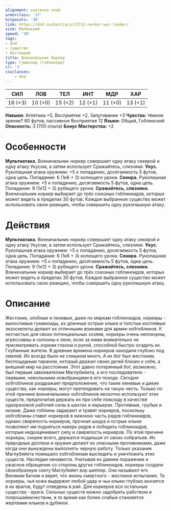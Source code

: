 ```yaml
---
alignment: хаотично-злой
armorclass: '17'
hitpoints: '39'
link: https://dnd.su/bestiary/13712-norker-war-leader/
size: Маленький
speed: '30'
tags:
- dnd
- существо
- бестиарий
title: Военачальник Норкер
type: Гуманоид (Гоблиноид)
cr: '3'
cssclasses:
    - dnd
---
```



| СИЛ | ЛОВ | ТЕЛ | ИНТ | МДР | ХАР |
|---|---|---|---|---|---|
| 16 (+3) | 10 (+0) | 15 (+2) | 12 (+1) | 11 (+0) | 13 (+1) |
**Навыки:** Атлетика +5, Восприятие +2, Запугивание +3
**Чувства:** тёмное зрение? 60 футов, пассивное Восприятие 12
**Языки:** Общий, Гоблинский
**Опасность:** 3 (700 опыта)
**Бонус Мастерства:** +2


# Особенности
**Мультиатака.** Военачальник норкер совершает одну атаку секирой и одну атаку Укусом, а затем использует Сражайтесь, слизняки.
**Укус.** Рукопашная атака оружием: +5 к попаданию, досягаемость 5 футов, одна цель. Попадание: 6 (1к6 + 3) колющего урона.
**Секира.** Рукопашная атака оружием: +5 к попаданию, досягаемость 5 футов, одна цель. Попадание: 9 (1к12 + 3) рубящего урона.
**Сражайтесь, слизняки.** Военачальник норкер выбирает до трёх союзных гоблиноидов, которых может видеть в пределах 30 футов. Каждое выбранное существо может использовать свою реакцию, чтобы совершить одну рукопашную атаку.


# Действия
**Мультиатака.** Военачальник норкер совершает одну атаку секирой и одну атаку Укусом, а затем использует Сражайтесь, слизняки.
**Укус.** Рукопашная атака оружием: +5 к попаданию, досягаемость 5 футов, одна цель. Попадание: 6 (1к6 + 3) колющего урона.
**Секира.** Рукопашная атака оружием: +5 к попаданию, досягаемость 5 футов, одна цель. Попадание: 9 (1к12 + 3) рубящего урона.
**Сражайтесь, слизняки.** Военачальник норкер выбирает до трёх союзных гоблиноидов, которых может видеть в пределах 30 футов. Каждое выбранное существо может использовать свою реакцию, чтобы совершить одну рукопашную атаку.


# Описание
Жестокие, злобные и ленивые, даже по меркам гоблиноидов, норкеры - выносливые гуманоиды, их длинные острые клыки и толстые костлявые экзоскелеты делают их отличными воинами для армии хобгоблинов. К несчастью для своих потенциальных хозяев, норкеры очень непокорны, агрессивны и склонны к лени, если за ними внимательно не присматривать зорким глазом и рукой, способной быстро осадить их. Глубинные жители. В древние времена норкеров находили глубоко под землей. Их всегда было не слишком много, А их бог был жестоким, беспощадным тираном, который держал своих детей близко к себе, а внешний мир на расстоянии. Этот давно потерянный бог, возможно, был первым завоевателем Маглубийета, а его последователи - первыми, невольными новобранцами в его походе. Сегодня хобгоблинов раздражает предположение, что такие ленивые и дикие существа, как норкеры, могут претендовать на такую честь. Только по этой причине военачальники хобгоблинов неохотно используют этих существ, предпочитая держать их при себе повсюду в качестве одноразовой рабочей силы в шахтах и карьерах. Противные, грубые и низкие. Даже гоблины задирают и травят норкеров, поскольку хобгоблины ставят норкеров в нижнюю часть рядов гоблиноидов, однако свирепость норкеров, прочная шкура и острые клыки позволяют им подняться наверх рядов и победить гоблиноидов, которые недооценивают силу и свирепость норкеров. По этой причине норкеры, скорее всего, держатся подальше от своих собратьев. Их природные доспехи и оружие делают их опасными противниками, даже когда они вынуждены выполнять черную работу. Только указание Маглубийета помешало хобгоблинам выследить и уничтожить этих существ. Наследие ненависти. Учитывая их давнее поражение и ужасное обращение со стороны других гоблиноидов, норкеры создали своеобразную секту Маглубийет вор шиппер. Они называют его Великим Бичом и верят, что жизнь смертного - жестокое испытание. Те норкеры, чья кожа выдержит любой удар и чьи клыки глубоко вонзятся в их врагов, будут отведены в рай. Для норкеров все остальные существа - враги. Сильных существ можно задобрить рабством и попрошайничеством, в то время как более слабые становятся жертвами клыков и дубинок.